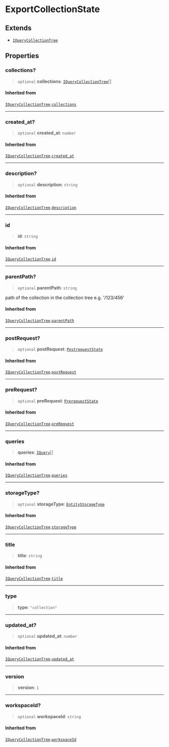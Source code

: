 # ExportCollectionState

## Extends

- [`IQueryCollectionTree`](IQueryCollectionTree.md)

## Properties

### collections?

> `optional` **collections**: [`IQueryCollectionTree`](IQueryCollectionTree.md)[]

#### Inherited from

[`IQueryCollectionTree`](IQueryCollectionTree.md).[`collections`](IQueryCollectionTree.md#collections)

***

### created\_at?

> `optional` **created\_at**: `number`

#### Inherited from

[`IQueryCollectionTree`](IQueryCollectionTree.md).[`created_at`](IQueryCollectionTree.md#created-at)

***

### description?

> `optional` **description**: `string`

#### Inherited from

[`IQueryCollectionTree`](IQueryCollectionTree.md).[`description`](IQueryCollectionTree.md#description)

***

### id

> **id**: `string`

#### Inherited from

[`IQueryCollectionTree`](IQueryCollectionTree.md).[`id`](IQueryCollectionTree.md#id)

***

### parentPath?

> `optional` **parentPath**: `string`

path of the collection in the collection tree
e.g. '/123/456'

#### Inherited from

[`IQueryCollectionTree`](IQueryCollectionTree.md).[`parentPath`](IQueryCollectionTree.md#parentpath)

***

### postRequest?

> `optional` **postRequest**: [`PostrequestState`](../../postrequest.interfaces/interfaces/PostrequestState.md)

#### Inherited from

[`IQueryCollectionTree`](IQueryCollectionTree.md).[`postRequest`](IQueryCollectionTree.md#postrequest)

***

### preRequest?

> `optional` **preRequest**: [`PrerequestState`](../../prerequest.interfaces/interfaces/PrerequestState.md)

#### Inherited from

[`IQueryCollectionTree`](IQueryCollectionTree.md).[`preRequest`](IQueryCollectionTree.md#prerequest)

***

### queries

> **queries**: [`IQuery`](IQuery.md)[]

#### Inherited from

[`IQueryCollectionTree`](IQueryCollectionTree.md).[`queries`](IQueryCollectionTree.md#queries)

***

### storageType?

> `optional` **storageType**: [`EntityStorageType`](../type-aliases/EntityStorageType.md)

#### Inherited from

[`IQueryCollectionTree`](IQueryCollectionTree.md).[`storageType`](IQueryCollectionTree.md#storagetype)

***

### title

> **title**: `string`

#### Inherited from

[`IQueryCollectionTree`](IQueryCollectionTree.md).[`title`](IQueryCollectionTree.md#title)

***

### type

> **type**: `"collection"`

***

### updated\_at?

> `optional` **updated\_at**: `number`

#### Inherited from

[`IQueryCollectionTree`](IQueryCollectionTree.md).[`updated_at`](IQueryCollectionTree.md#updated-at)

***

### version

> **version**: `1`

***

### workspaceId?

> `optional` **workspaceId**: `string`

#### Inherited from

[`IQueryCollectionTree`](IQueryCollectionTree.md).[`workspaceId`](IQueryCollectionTree.md#workspaceid)
